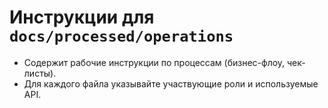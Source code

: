 # Инструкции для `docs/processed/operations`

- Содержит рабочие инструкции по процессам (бизнес-флоу, чек-листы).
- Для каждого файла указывайте участвующие роли и используемые API.

